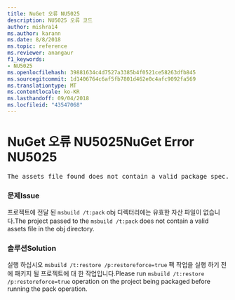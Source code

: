 ```yaml
---
title: NuGet 오류 NU5025
description: NU5025 오류 코드
author: mishra14
ms.author: karann
ms.date: 8/8/2018
ms.topic: reference
ms.reviewer: anangaur
f1_keywords:
- NU5025
ms.openlocfilehash: 39881634c4d7527a3385b4f0521ce58263dfb845
ms.sourcegitcommit: 1d1406764c6af5fb7801d462e0c4afc9092fa569
ms.translationtype: MT
ms.contentlocale: ko-KR
ms.lasthandoff: 09/04/2018
ms.locfileid: "43547068"
---
```

# <a name="nuget-error-nu5025"></a><span data-ttu-id="b7593-103">NuGet 오류 NU5025</span><span class="sxs-lookup"><span data-stu-id="b7593-103">NuGet Error NU5025</span></span>
<pre>The assets file found does not contain a valid package spec. Try restoring the project again. The location of the assets file is F:\project\obj\project.assets.json.</pre>

### <a name="issue"></a><span data-ttu-id="b7593-104">문제</span><span class="sxs-lookup"><span data-stu-id="b7593-104">Issue</span></span>

<span data-ttu-id="b7593-105">프로젝트에 전달 된 `msbuild /t:pack` obj 디렉터리에는 유효한 자산 파일이 없습니다.</span><span class="sxs-lookup"><span data-stu-id="b7593-105">The project passed to the `msbuild /t:pack` does not contain a valid assets file in the obj directory.</span></span>


### <a name="solution"></a><span data-ttu-id="b7593-106">솔루션</span><span class="sxs-lookup"><span data-stu-id="b7593-106">Solution</span></span>

<span data-ttu-id="b7593-107">실행 하십시오 `msbuild /t:restore /p:restoreforce=true` 팩 작업을 실행 하기 전에 패키지 될 프로젝트에 대 한 작업입니다.</span><span class="sxs-lookup"><span data-stu-id="b7593-107">Please run `msbuild /t:restore /p:restoreforce=true` operation on the project being packaged before running the pack operation.</span></span>

